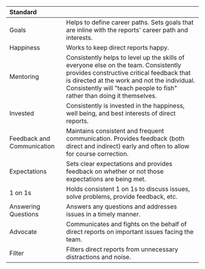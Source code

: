 | Standard                   |                                                                                                                                                                                                                                                             |
|:---------------------------|:------------------------------------------------------------------------------------------------------------------------------------------------------------------------------------------------------------------------------------------------------------|
| Goals                      | Helps to define career paths. Sets goals that are inline with the reports' career path and interests.                                                                                                                                                       |
| Happiness                  | Works to keep direct reports happy.                                                                                                                                                                                                                         |
| Mentoring                  | Consistently helps to level up the skills of everyone else on the team. Consistently provides constructive critical feedback that is directed at the work and not the individual. Consistently will "teach people to fish" rather than doing it themselves. |
| Invested                   | Consistently is invested in the happiness, well being, and best interests of direct reports.                                                                                                                                                                |
| Feedback and Communication | Maintains consistent and frequent communication. Provides feedback (both direct and indirect) early and often to allow for course correction.                                                                                                               |
| Expectations               | Sets clear expectations and provides feedback on whether or not those expectations are being met.                                                                                                                                                           |
| 1 on 1s                    | Holds consistent 1 on 1s to discuss issues, solve problems, provide feedback, etc.                                                                                                                                                                          |
| Answering Questions        | Answers any questions and addresses issues in a timely manner.                                                                                                                                                                                              |
| Advocate                   | Communicates and fights on the behalf of direct reports on important issues facing the team.                                                                                                                                                                |
| Filter                     | Filters direct reports from unnecessary distractions and noise.                                                                                                                                                                                             |
